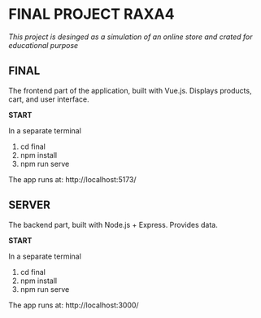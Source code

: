 # FINAL PROJECT RAXA4
*This project is desinged as a simulation of an online store and crated for educational purpose*


## FINAL ##
The frontend part of the application, built with Vue.js. Displays products, cart, and user interface.

**START**

In a separate terminal

1. cd final
2. npm install
3. npm run serve

The app runs at: http://localhost:5173/



## SERVER
The backend part, built with Node.js + Express. Provides data.

**START**

In a separate terminal

1. cd final
2. npm install
3. npm run serve

The app runs at: http://localhost:3000/




